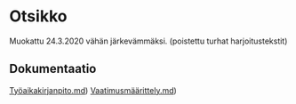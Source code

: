 # Otsikko

Muokattu 24.3.2020 vähän järkevämmäksi. (poistettu turhat harjoitustekstit)

## Dokumentaatio

[Työaikakirjanpito.md](https://github.com/Deca89/ot-harjoitustyo/blob/master/dokumentaatio/Työaikakirjanpito.md))
[Vaatimusmäärittely.md](https://github.com/Deca89/ot-harjoitustyo/blob/master/dokumentaatio/Vaatimusmäärittely.md))
